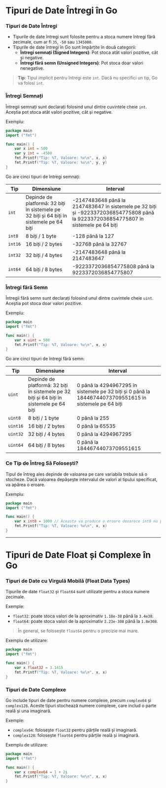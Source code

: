 # Tipuri de Date Întregi în Go

### Tipuri de Date Întregi

- Tipurile de date întregi sunt folosite pentru a stoca numere întregi fără zecimale, cum ar fi `35`, `-50` sau `1345000`.
- Tipurile de date întregi în Go sunt împărțite în două categorii:
  - **Întregi semnați (Signed Integers)**: Pot stoca atât valori pozitive, cât și negative.
  - **Întregi fără semn (Unsigned Integers)**: Pot stoca doar valori nenegative.

> **Tip**: Tipul implicit pentru întregi este `int`. Dacă nu specifici un tip, Go va folosi `int`.

### Întregi Semnați

Întregii semnați sunt declarați folosind unul dintre cuvintele cheie `int`. Aceștia pot stoca atât valori pozitive, cât și negative.

Exemplu:

```go
package main
import ("fmt")

func main() {
    var x int = 500
    var y int = -4500
    fmt.Printf("Tip: %T, Valoare: %v\n", x, x)
    fmt.Printf("Tip: %T, Valoare: %v\n", y, y)
}
```

Go are cinci tipuri de întregi semnați:

| Tip     | Dimensiune          | Interval                                         |
| ------- | -------------------- | ------------------------------------------------ |
| `int`   | Depinde de platformă: 32 biți în sistemele pe 32 biți și 64 biți în sistemele pe 64 biți | -2147483648 până la 2147483647 în sistemele pe 32 biți și -9223372036854775808 până la 9223372036854775807 în sistemele pe 64 biți |
| `int8`  | 8 biți / 1 byte      | -128 până la 127                                 |
| `int16` | 16 biți / 2 bytes    | -32768 până la 32767                             |
| `int32` | 32 biți / 4 bytes    | -2147483648 până la 2147483647                   |
| `int64` | 64 biți / 8 bytes    | -9223372036854775808 până la 9223372036854775807 |

### Întregi fără Semn

Întregii fără semn sunt declarați folosind unul dintre cuvintele cheie `uint`. Aceștia pot stoca doar valori pozitive.

Exemplu:

```go
package main
import ("fmt")

func main() {
    var x uint = 500
    fmt.Printf("Tip: %T, Valoare: %v\n", x, x)
}
```

Go are cinci tipuri de întregi fără semn:

| Tip      | Dimensiune          | Interval                                         |
| -------- | -------------------- | ------------------------------------------------ |
| `uint`   | Depinde de platformă: 32 biți în sistemele pe 32 biți și 64 biți în sistemele pe 64 biți | 0 până la 4294967295 în sistemele pe 32 biți și 0 până la 18446744073709551615 în sistemele pe 64 biți |
| `uint8`  | 8 biți / 1 byte      | 0 până la 255                                    |
| `uint16` | 16 biți / 2 bytes    | 0 până la 65535                                  |
| `uint32` | 32 biți / 4 bytes    | 0 până la 4294967295                             |
| `uint64` | 64 biți / 8 bytes    | 0 până la 18446744073709551615                   |

### Ce Tip de Întreg Să Folosești?

Tipul de întreg ales depinde de valoarea pe care variabila trebuie să o stocheze. Dacă valoarea depășește intervalul de valori al tipului specificat, va apărea o eroare.

Exemplu:

```go
package main
import ("fmt")

func main() {
    var x int8 = 1000 // Aceasta va produce o eroare deoarece int8 nu poate stoca 1000
    fmt.Printf("Tip: %T, Valoare: %v\n", x, x)
}
```

---

# Tipuri de Date Float și Complexe în Go

### Tipuri de Date cu Virgulă Mobilă (Float Data Types)

Tipurile de date `float32` și `float64` sunt utilizate pentru a stoca numere zecimale.

Exemple:

- `float32`: poate stoca valori de la aproximativ `1.18e-38` până la `3.4e38`.
- `float64`: poate stoca valori de la aproximativ `2.23e-308` până la `1.8e308`.

> În general, se folosește `float64` pentru o precizie mai mare.

Exemplu de utilizare:

```go
package main
import ("fmt")

func main() {
    var x float32 = 3.1415
    fmt.Printf("Tip: %T, Valoare: %v\n", x, x)
}
```

### Tipuri de Date Complexe

Go include tipuri de date pentru numere complexe, precum `complex64` și `complex128`. Aceste tipuri stochează numere complexe, care includ o parte reală și una imaginară.

Exemple:

- `complex64`: folosește `float32` pentru părțile reală și imaginară.
- `complex128`: folosește `float64` pentru părțile reală și imaginară.

Exemplu de utilizare:

```go
package main
import ("fmt")

func main() {
    var x complex64 = 1 + 2i
    fmt.Printf("Tip: %T, Valoare: %v\n", x, x)
}
```

